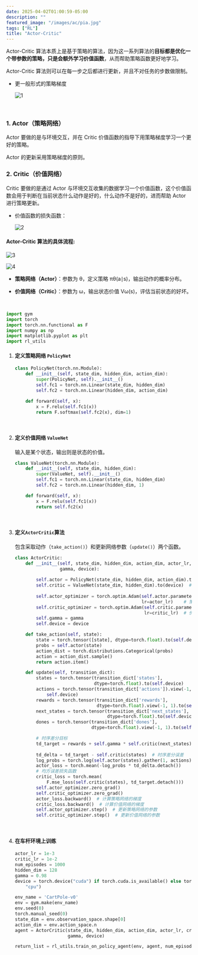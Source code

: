 ```yaml
---
date: 2025-04-02T01:00:59-05:00
description: ""
featured_image: "/images/ac/pia.jpg"
tags: ["RL"]
title: "Actor-Critic"
---
```


Actor-Critic 算法本质上是基于策略的算法，因为这一系列算法的**目标都是优化一个带参数的策略，只是会额外学习价值函数**，从而帮助策略函数更好地学习。

Actor-Critic 算法则可以在每一步之后都进行更新，并且不对任务的步数做限制。

+ 更一般形式的策略梯度

  ![1](/images/ac/1.png)

&nbsp;

### 1. Actor（策略网络）

Actor 要做的是与环境交互，并在 Critic 价值函数的指导下用策略梯度学习一个更好的策略。

Actor 的更新采用策略梯度的原则。

### 2.  Critic（价值网络）

Critic 要做的是通过 Actor 与环境交互收集的数据学习一个价值函数，这个价值函数会用于判断在当前状态什么动作是好的，什么动作不是好的，进而帮助 Actor 进行策略更新。

<!--more-->

+ 价值函数的损失函数：

  ![2](/images/ac/2.png)

#### Actor-Critic 算法的具体流程:

![3](/images/ac/3.png)

![4](/images/ac/4.png)

+ **策略网络（Actor）**：参数为 θ，定义策略 πθ(a∣s)，输出动作的概率分布。

+ **价值网络（Critic）**：参数为 ω，输出状态价值 Vω(s)，评估当前状态的好坏。

&nbsp;

```python
import gym
import torch
import torch.nn.functional as F
import numpy as np
import matplotlib.pyplot as plt
import rl_utils
```

1. #### 定义策略网络 `PolicyNet`

   ```python
   class PolicyNet(torch.nn.Module):
       def __init__(self, state_dim, hidden_dim, action_dim):
           super(PolicyNet, self).__init__()
           self.fc1 = torch.nn.Linear(state_dim, hidden_dim)
           self.fc2 = torch.nn.Linear(hidden_dim, action_dim)
   
       def forward(self, x):
           x = F.relu(self.fc1(x))
           return F.softmax(self.fc2(x), dim=1)
   ```

   &nbsp;

2. #### 定义价值网络 `ValueNet`

   输入是某个状态，输出则是状态的价值。

   ```python
   class ValueNet(torch.nn.Module):
       def __init__(self, state_dim, hidden_dim):
           super(ValueNet, self).__init__()
           self.fc1 = torch.nn.Linear(state_dim, hidden_dim)
           self.fc2 = torch.nn.Linear(hidden_dim, 1)
   
       def forward(self, x):
           x = F.relu(self.fc1(x))
           return self.fc2(x)
   ```

   &nbsp;

3. #### 定义`ActorCritic`算法

   包含采取动作（`take_action()`）和更新网络参数（`update()`）两个函数。

   ```python
   class ActorCritic:
       def __init__(self, state_dim, hidden_dim, action_dim, actor_lr, critic_lr,
                    gamma, device):
           
           self.actor = PolicyNet(state_dim, hidden_dim, action_dim).to(device)  # 策略网络
           self.critic = ValueNet(state_dim, hidden_dim).to(device)  # 价值网络
           
           self.actor_optimizer = torch.optim.Adam(self.actor.parameters(),
                                                   lr=actor_lr)    # 策略网络优化器
           self.critic_optimizer = torch.optim.Adam(self.critic.parameters(),
                                                    lr=critic_lr)  # 价值网络优化器
           self.gamma = gamma
           self.device = device
   
       def take_action(self, state):
           state = torch.tensor([state], dtype=torch.float).to(self.device)
           probs = self.actor(state)
           action_dist = torch.distributions.Categorical(probs)
           action = action_dist.sample()
           return action.item()
   
       def update(self, transition_dict):
           states = torch.tensor(transition_dict['states'],
                                 dtype=torch.float).to(self.device)
           actions = torch.tensor(transition_dict['actions']).view(-1, 1).to(
               self.device)
           rewards = torch.tensor(transition_dict['rewards'],
                                  dtype=torch.float).view(-1, 1).to(self.device)
           next_states = torch.tensor(transition_dict['next_states'],
                                      dtype=torch.float).to(self.device)
           dones = torch.tensor(transition_dict['dones'],
                                dtype=torch.float).view(-1, 1).to(self.device)
   
           # 时序差分目标
           td_target = rewards + self.gamma * self.critic(next_states) * (1 -
                                                                          dones)
           td_delta = td_target - self.critic(states)  # 时序差分误差
           log_probs = torch.log(self.actor(states).gather(1, actions))
           actor_loss = torch.mean(-log_probs * td_delta.detach())
           # 均方误差损失函数
           critic_loss = torch.mean(
               F.mse_loss(self.critic(states), td_target.detach()))
           self.actor_optimizer.zero_grad()
           self.critic_optimizer.zero_grad()
           actor_loss.backward()  # 计算策略网络的梯度
           critic_loss.backward()  # 计算价值网络的梯度
           self.actor_optimizer.step()  # 更新策略网络的参数
           self.critic_optimizer.step()  # 更新价值网络的参数
   ```

   &nbsp;

4. #### 在车杆环境上训练

   ```python
   actor_lr = 1e-3
   critic_lr = 1e-2
   num_episodes = 1000
   hidden_dim = 128
   gamma = 0.98
   device = torch.device("cuda") if torch.cuda.is_available() else torch.device(
       "cpu")
   
   env_name = 'CartPole-v0'
   env = gym.make(env_name)
   env.seed(0)
   torch.manual_seed(0)
   state_dim = env.observation_space.shape[0]
   action_dim = env.action_space.n
   agent = ActorCritic(state_dim, hidden_dim, action_dim, actor_lr, critic_lr,
                       gamma, device)
   
   return_list = rl_utils.train_on_policy_agent(env, agent, num_episodes)
   ```

   

